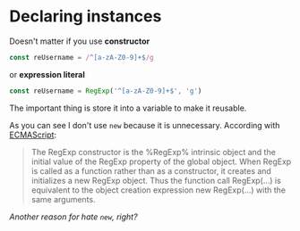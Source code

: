 # Declaring instances

Doesn't matter if you use **constructor**

```js
const reUsername = /^[a-zA-Z0-9]+$/g
```

or **expression literal**

```js
const reUsername = RegExp('^[a-zA-Z0-9]+$', 'g')
```

The important thing is store it into a variable to make it reusable.

As you can see I don't use `new` because it is unnecessary. According with [ECMAScript](http://www.ecma-international.org/ecma-262/6.0/#sec-regexp-constructor):

> The RegExp constructor is the %RegExp% intrinsic object and the initial value of the RegExp property of the global object. When RegExp is called as a function rather than as a constructor, it creates and initializes a new RegExp object. Thus the function call RegExp(…) is equivalent to the object creation expression new RegExp(…) with the same arguments.

*Another reason for hate `new`, right?*
